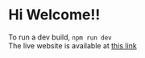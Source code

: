 # Hi Welcome!!

To run a dev build, `npm run dev` 
<br>
The live website is available at [this link](https://reikutsuneko.github.io/)